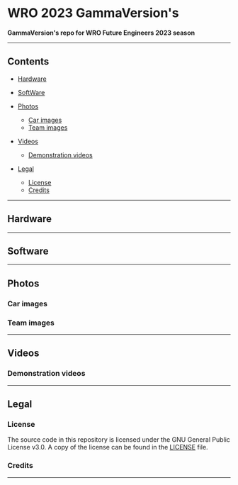 # WRO 2023 GammaVersion's
**GammaVersion's repo for WRO Future Engineers 2023 season**

***

## Contents

* [Hardware](#hardware)

* [SoftWare](#software)

* [Photos](#photos)
    * [Car images](#car-images)
    * [Team images](#team-images)

* [Videos](#videos)
    * [Demonstration videos](#demonstration-videos)

* [Legal](#legal)
    * [License](#license)
    * [Credits](#credits)

***

## Hardware

***

## Software

***

## Photos

### Car images

### Team images

***

## Videos

### Demonstration videos

***

## Legal

### License

The source code in this repository is licensed under the GNU General Public License v3.0.
A copy of the license can be found in the [LICENSE](LICENSE) file.

### Credits

***